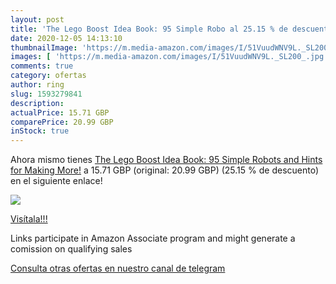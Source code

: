 ```yaml
---
layout: post
title: 'The Lego Boost Idea Book: 95 Simple Robo al 25.15 % de descuento'
date: 2020-12-05 14:13:10
thumbnailImage: 'https://m.media-amazon.com/images/I/51VuudWNV9L._SL200_.jpg'
images: [ 'https://m.media-amazon.com/images/I/51VuudWNV9L._SL200_.jpg' ]
comments: true
category: ofertas
author: ring
slug: 1593279841
description:
actualPrice: 15.71 GBP
comparePrice: 20.99 GBP
inStock: true
---
```


Ahora mismo tienes [The Lego Boost Idea Book: 95 Simple Robots and Hints for Making More!](https://www.amazon.co.uk/dp/1593279841/?tag=tolees0a-21) a 15.71 GBP (original: 20.99 GBP) (25.15 %  de descuento) en el siguiente enlace!

[![](https://m.media-amazon.com/images/I/51VuudWNV9L._SL200_.jpg)](https://www.amazon.co.uk/dp/1593279841/?tag=tolees0a-21)

[Visítala!!!](https://www.amazon.co.uk/dp/1593279841/?tag=tolees0a-21)

Links participate in Amazon Associate program and might generate a comission on qualifying sales

[Consulta otras ofertas en nuestro canal de telegram](https://t.me/s/ofertas25)
